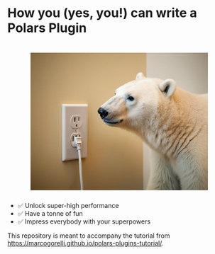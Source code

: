 # How you (yes, you!) can write a Polars Plugin

<h1 align="center">
        <img
                width="400"
                alt="image"
                src="https://github.com/MarcoGorelli/polars-plugins-tutorial/blob/a1df39c6385196d4aa5a895cae9ac231ce868351/docs/assets/image.png">
</h1>

- ✅ Unlock super-high performance
- ✅ Have a tonne of fun
- ✅ Impress everybody with your superpowers

This repository is meant to accompany the tutorial from https://marcogorelli.github.io/polars-plugins-tutorial/.
